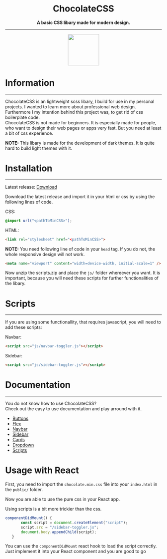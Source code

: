 <div align="center">
    <h1>ChocolateCSS</h1>
    <strong>
        A basic CSS libary made for modern design.
    </strong>
    <br>
    <hr>
    <img src="https://sass-lang.com/assets/img/styleguide/seal-color-aef0354c.png" height="100">

</div>

# Information

---
ChocolateCSS is an lightweight scss libary, I build for use
in my personal projects. I wanted to learn more about professional web design. Furthermore I my intention behind this project was, to get rid of css boilerplate code.<br>
ChocolateCSS is not made for beginners. It is especially made for people, who want to design their web pages or apps very fast. But you need at least a bit of css experience.

<strong>NOTE:</strong> This libary is made for the development of dark themes. It is quite hard to build light themes with it.

# Installation

---
Latest release: 
<a href="https://github.com/MathisBurger/ChocolateCSS/releases/download/v1.0.3/">Download</a>

Download the latest release and import it in your html or 
css by using the following lines of code.

CSS:
```css
@import url("<pathToMinCSS>");
```

HTML:
```html
<link rel="stylesheet" href="<pathToMinCSS>">
```

<strong>NOTE:</strong> You need following line of code in your `head` tag. If you do not, the whole responsive design will not work.

```html
<meta name="viewport" content="width=device-width, initial-scale=1" />
```

Now unzip the scripts.zip and place the `js/` folder whereever you want.
It is important, because you will need these scripts for further functionalities of the libary.

# Scripts

---
If you are using some functionallity, that requires javascript, you will need to add these scripts:

Navbar:
```html
<script src="js/navbar-toggler.js"></script>
```

Sidebar:
```html
<script src="js/sidebar-toggler.js"></script>
```

# Documentation

---
You do not know how to use ChocolateCSS?<br>
Check out the easy to use documentation and play arround with it.

- <a href="documentation/buttons.md">Buttons</a>
- <a href="documentation/flex.md">Flex</a>
- <a href="documentation/navbar.md">Navbar</a>
- <a href="documentation/sidebar.md">Sidebar</a>
- <a href="documentation/cards.md">Cards</a>
- <a href="documentation/dropdown.md">Dropdown</a>
- <a href="documentation/scripts.md">Scripts</a>


# Usage with React

First, you need to import the `chocolate.min.css` file into your `index.html` in the `public/` folder.

Now you are able to use the pure css in your React app.

Using scripts is a bit more trickier than the css.

```jsx
componentDidMount() {
       const script = document.createElement("script");
       script.src = "/sidebar-toggler.js";
       document.body.appendChild(script);
   }
```

You can use the `componentDidMount` react hook to load the script correctly.
Just implement it into your React component and you are good to go

